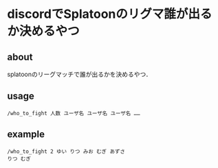 # discordでSplatoonのリグマ誰が出るか決めるやつ

## about

splatoonのリーグマッチで誰が出るかを決めるやつ．

## usage

```
/who_to_fight 人数 ユーザ名 ユーザ名 ユーザ名 ……
```

## example

```
/who_to_fight 2 ゆい りつ みお むぎ あずさ
りつ むぎ
```
